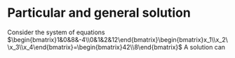 # Particular and general solution
Consider the system of equations $\begin{bmatrix}1&0&8&-4\\0&1&2&12\end{bmatrix}\begin{bmatrix}x_1\\x_2\\x_3\\x_4\end{bmatrix}=\begin{bmatrix}42\\8\end{bmatrix}$
A solution can 